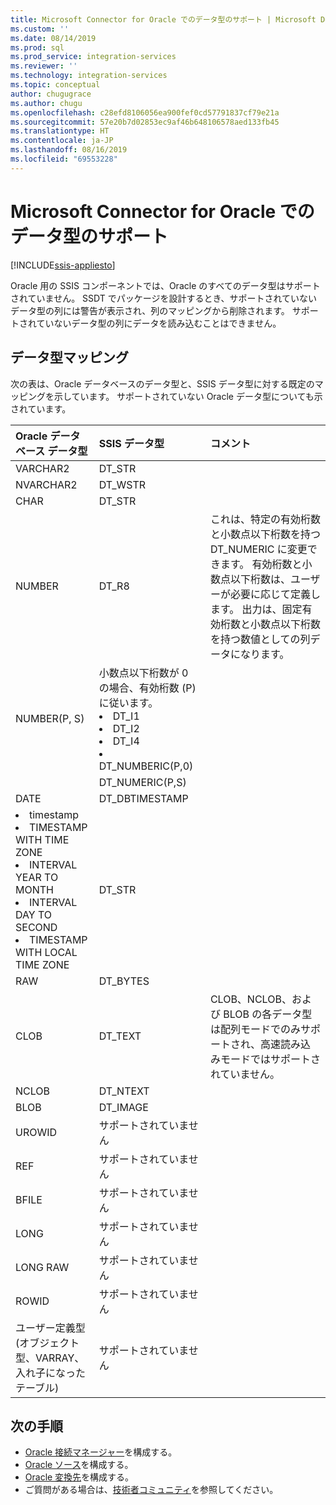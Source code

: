 ```yaml
---
title: Microsoft Connector for Oracle でのデータ型のサポート | Microsoft Docs
ms.custom: ''
ms.date: 08/14/2019
ms.prod: sql
ms.prod_service: integration-services
ms.reviewer: ''
ms.technology: integration-services
ms.topic: conceptual
author: chugugrace
ms.author: chugu
ms.openlocfilehash: c28efd8106056ea900fef0cd57791837cf79e21a
ms.sourcegitcommit: 57e20b7d02853ec9af46b648106578aed133fb45
ms.translationtype: HT
ms.contentlocale: ja-JP
ms.lasthandoff: 08/16/2019
ms.locfileid: "69553228"
---
```

# <a name="microsoft-connector-for-oracle-data-type-support"></a>Microsoft Connector for Oracle でのデータ型のサポート

[!INCLUDE[ssis-appliesto](../../includes/ssis-appliesto-ssvrpluslinux-asdb-asdw-xxx.md)]

Oracle 用の SSIS コンポーネントでは、Oracle のすべてのデータ型はサポートされていません。 SSDT でパッケージを設計するとき、サポートされていないデータ型の列には警告が表示され、列のマッピングから削除されます。 サポートされていないデータ型の列にデータを読み込むことはできません。

## <a name="data-type-mapping"></a>データ型マッピング

次の表は、Oracle データベースのデータ型と、SSIS データ型に対する既定のマッピングを示しています。 サポートされていない Oracle データ型についても示されています。

|Oracle データベース データ型|SSIS データ型|コメント|
|:-|:-|:-|
|VARCHAR2|DT_STR||
|NVARCHAR2|DT_WSTR||
|CHAR|DT_STR||
|NUMBER|DT_R8|これは、特定の有効桁数と小数点以下桁数を持つ DT_NUMERIC に変更できます。 有効桁数と小数点以下桁数は、ユーザーが必要に応じて定義します。 出力は、固定有効桁数と小数点以下桁数を持つ数値としての列データになります。|
|NUMBER(P, S)| 小数点以下桁数が 0 の場合、有効桁数 (P) に従います。 <li> DT_I1 <Li> DT_I2 <Li> DT_I4 <Li> DT_NUMBERIC(P,0)||
||DT_NUMERIC(P,S)||
|DATE|DT_DBTIMESTAMP||
|<li>timestamp <li>TIMESTAMP WITH TIME ZONE <li>INTERVAL YEAR TO MONTH <li>INTERVAL DAY TO SECOND <li>TIMESTAMP WITH LOCAL TIME ZONE|DT_STR||
|RAW|DT_BYTES||
|CLOB|DT_TEXT|CLOB、NCLOB、および BLOB の各データ型は配列モードでのみサポートされ、高速読み込みモードではサポートされていません。|
|NCLOB|DT_NTEXT||
|BLOB|DT_IMAGE||
|UROWID|サポートされていません||
|REF|サポートされていません||
|BFILE|サポートされていません||
|LONG|サポートされていません||
|LONG RAW|サポートされていません||
|ROWID|サポートされていません||
|ユーザー定義型 (オブジェクト型、VARRAY、入れ子になったテーブル)|サポートされていません||

## <a name="next-steps"></a>次の手順

- [Oracle 接続マネージャー](oracle-connection-manager.md)を構成する。
- [Oracle ソース](oracle-source.md)を構成する。
- [Oracle 変換先](oracle-destination.md)を構成する。
- ご質問がある場合は、[技術者コミュニティ](https://aka.ms/AA5u35j)を参照してください。
